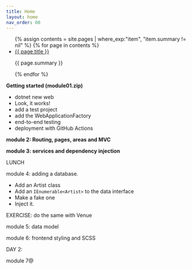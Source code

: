 ```yaml
---
title: Home
layout: home
nav_order: 00
---
```




<ul id="index-nav">
{% assign contents = site.pages | where_exp:"item", "item.summary != nil" %}
{% for page in contents %}
    <li>
        <a href="{{ page.url | relative_url }}">{{ page.title }}</a>
        <p>{{ page.summary }}</p>
</li>
{% endfor %}
</ul>


**Getting started (module01.zip)**

* dotnet new web
* Look, it works!
* add a test project
* add the WebApplicationFactory
* end-to-end testing
* deployment with GitHub Actions

**module 2: Routing, pages, areas and MVC** 

**module 3: services and dependency injection**

LUNCH

module 4: adding a database.

* Add an Artist class
* Add an `IEnumerable<Artist>` to the data interface
* Make a fake one
* Inject it.

EXERCISE: do the same with Venue



module 5: data model

module 6: frontend styling and SCSS



DAY 2:

module 7@ 



